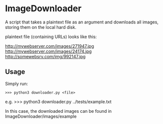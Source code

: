 # ImageDownloader

A script that takes a plaintext file as an argument and downloads all images, storing them on the local hard disk.

plaintext file (containing URLs) looks like this:

http://mywebserver.com/images/271947.jpg <br />
http://mywebserver.com/images/24174.jpg <br />
http://somewebsrv.com/img/992147.jpg <br />

Usage
-----

Simply run:

    >>> python3 downloader.py <file>

e.g.
    >>> python3 downloader.py ../tests/example.txt

In this case, the downloaded images can be found in ImageDownloader/images/example
